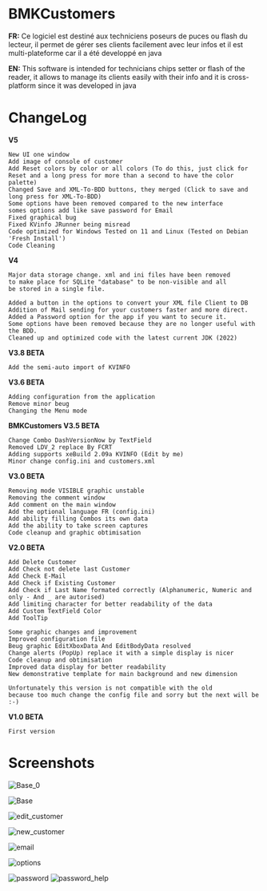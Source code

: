 # BMKCustomers

**FR:** Ce logiciel est destiné aux techniciens poseurs de puces ou flash du lecteur, il permet de gérer ses clients facilement avec leur infos et il est multi-plateforme car il a été developpé en java 

**EN:** This software is intended for technicians  chips setter or flash of the reader, it allows to manage its clients easily with their info and it is cross-platform since it was developed in java 

# ChangeLog

**V5**

    New UI one window
    Add image of console of customer
    Add Reset colors by color or all colors (To do this, just click for Reset and a long press for more than a second to have the color palette)
    Changed Save and XML-To-BDD buttons, they merged (Click to save and long press for XML-To-BDD)
    Some options have been removed compared to the new interface
    somes options add like save password for Email
    Fixed graphical bug
    Fixed KVinfo JRunner being misread
    Code optimized for Windows Tested on 11 and Linux (Tested on Debian 'Fresh Install')
    Code Cleaning

**V4**

    Major data storage change. xml and ini files have been removed
    to make place for SQLite "database" to be non-visible and all
    be stored in a single file.
    
    Added a button in the options to convert your XML file Client to DB
    Addition of Mail sending for your customers faster and more direct.
    Added a Password option for the app if you want to secure it.
    Some options have been removed because they are no longer useful with the BDD.
    Cleaned up and optimized code with the latest current JDK (2022)

**V3.8 BETA**

    Add the semi-auto import of KVINFO

**V3.6 BETA**

    Adding configuration from the application
    Remove minor beug
    Changing the Menu mode

**BMKCustomers V3.5 BETA**

    Change Combo DashVersionNow by TextField
    Removed LDV_2 replace By FCRT
    Adding supports xeBuild 2.09a KVINFO (Edit by me)
    Minor change config.ini and customers.xml

**V3.0 BETA**

    Removing mode VISIBLE graphic unstable
    Removing the comment window
    Add comment on the main window
    Add the optional language FR (config.ini)
    Add ability filling Combos its own data
    Add the ability to take screen captures
    Code cleanup and graphic obtimisation

**V2.0 BETA**

    Add Delete Customer
    Add Check not delete last Customer
    Add Check E-Mail
    Add Check if Existing Customer
    Add Check if Last Name formated correctly (Alphanumeric, Numeric and only - And _ are autorised)
    Add limiting character for better readability of the data
    Add Custom TextField Color 
    Add ToolTip
    
    Some graphic changes and improvement
    Improved configuration file
    Beug graphic EditXboxData And EditBodyData resolved
    Change alerts (PopUp) replace it with a simple display is nicer
    Code cleanup and obtimisation
    Improved data display for better readability
    New demonstrative template for main background and new dimension
    
    Unfortunately this version is not compatible with the old 
    because too much change the config file and sorry but the next will be :-)

**V1.0 BETA**

    First version 

# Screenshots

![Base_0](https://github.com/BenMitnicK/BMKCustomers/assets/2843334/e969b513-d7b6-4c8c-8db2-523d05d0e863)

![Base](https://github.com/BenMitnicK/BMKCustomers/assets/2843334/60ae2dd2-64f7-4798-baf2-2e04f8bbbaaf)

![edit_customer](https://github.com/BenMitnicK/BMKCustomers/assets/2843334/0f4ee731-3252-41f0-86d5-31486bbed26d)

![new_customer](https://github.com/BenMitnicK/BMKCustomers/assets/2843334/c3e57cb2-16c9-4c19-9629-eecf09bf2cc9)

![email](https://github.com/BenMitnicK/BMKCustomers/assets/2843334/7168d351-c11d-48ef-a70a-d3dc0df91dc2)

![options](https://github.com/BenMitnicK/BMKCustomers/assets/2843334/63530e5f-61d3-42ec-bba0-5e00f18d0f7b)

![password](https://github.com/BenMitnicK/BMKCustomers/assets/2843334/ed526f0f-4db4-405a-a42b-82697e8e7002) ![password_help](https://github.com/BenMitnicK/BMKCustomers/assets/2843334/0f16563e-96f3-44c5-83df-14e195c467c1)


